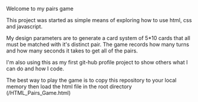 Welcome to my pairs game

This project was started as simple means of exploring how to use html, css and javascript.

My design parameters are to generate a card system of 5*10 cards that all must be matched with it's distinct pair. The game records how many turns and how many seconds it takes to get all of the pairs.

I'm also using this as my first git-hub profile project to show others what I can do and how I code.

The best way to play the game is to copy this repository to your local memory then load the html file in the root directory (/HTML_Pairs_Game.html)
